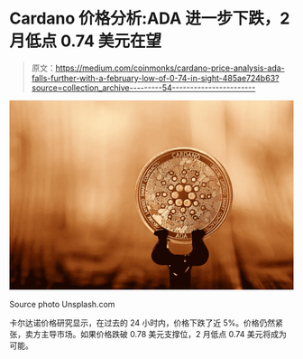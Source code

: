 # Cardano 价格分析:ADA 进一步下跌，2 月低点 0.74 美元在望

> 原文：<https://medium.com/coinmonks/cardano-price-analysis-ada-falls-further-with-a-february-low-of-0-74-in-sight-485ae724b63?source=collection_archive---------54----------------------->

![](img/a83098bee4046c9751f352c360bd0d87.png)

Source photo Unsplash.com

卡尔达诺价格研究显示，在过去的 24 小时内，价格下跌了近 5%。价格仍然紧张，卖方主导市场。如果价格跌破 0.78 美元支撑位，2 月低点 0.74 美元将成为可能。